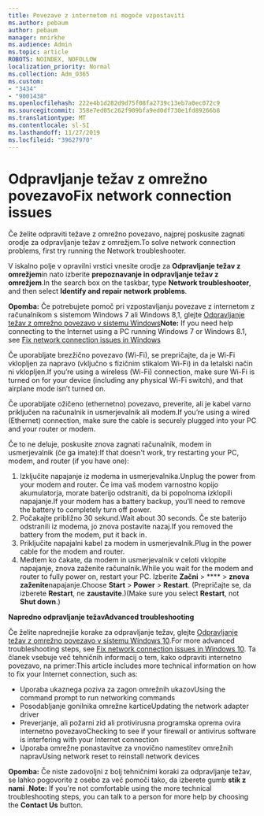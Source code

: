 ```yaml
---
title: Povezave z internetom ni mogoče vzpostaviti
ms.author: pebaum
author: pebaum
manager: mnirkhe
ms.audience: Admin
ms.topic: article
ROBOTS: NOINDEX, NOFOLLOW
localization_priority: Normal
ms.collection: Adm_O365
ms.custom:
- "3434"
- "9001438"
ms.openlocfilehash: 222e4b1d282d9d75f08fa2739c13eb7a0ec072c9
ms.sourcegitcommit: 358e7ed05c262f909bfa9ed0df730e1fd89266b8
ms.translationtype: MT
ms.contentlocale: sl-SI
ms.lasthandoff: 11/27/2019
ms.locfileid: "39627970"
---
```

# <a name="fix-network-connection-issues"></a><span data-ttu-id="37c5f-102">Odpravljanje težav z omrežno povezavo</span><span class="sxs-lookup"><span data-stu-id="37c5f-102">Fix network connection issues</span></span>

<span data-ttu-id="37c5f-103">Če želite odpraviti težave z omrežno povezavo, najprej poskusite zagnati orodje za odpravljanje težav z omrežjem.</span><span class="sxs-lookup"><span data-stu-id="37c5f-103">To solve network connection problems, first try running the Network troubleshooter.</span></span> 

<span data-ttu-id="37c5f-104">V iskalno polje v opravilni vrstici vnesite orodje za **Odpravljanje težav z omrežjem**in nato izberite **prepoznavanje in odpravljanje težav z omrežjem**.</span><span class="sxs-lookup"><span data-stu-id="37c5f-104">In the search box on the taskbar, type **Network troubleshooter**, and then select **Identify and repair network problems**.</span></span>

<span data-ttu-id="37c5f-105">**Opomba:** Če potrebujete pomoč pri vzpostavljanju povezave z internetom z računalnikom s sistemom Windows 7 ali Windows 8,1, glejte [Odpravljanje težav z omrežno povezavo v sistemu Windows](https://support.microsoft.com/help/15287)</span><span class="sxs-lookup"><span data-stu-id="37c5f-105">**Note:** If you need help connecting to the Internet using a PC running Windows 7 or Windows 8.1, see [Fix network connection issues in Windows](https://support.microsoft.com/help/15287)</span></span> 

<span data-ttu-id="37c5f-106">Če uporabljate brezžično povezavo (Wi-Fi), se prepričajte, da je Wi-Fi vklopljen za napravo (vključno s fizičnim stikalom Wi-Fi) in da letalski način ni vklopljen.</span><span class="sxs-lookup"><span data-stu-id="37c5f-106">If you’re using a wireless (Wi-Fi) connection, make sure Wi-Fi is turned on for your device (including any physical Wi-Fi switch), and that airplane mode isn’t turned on.</span></span>

<span data-ttu-id="37c5f-107">Če uporabljate ožičeno (ethernetno) povezavo, preverite, ali je kabel varno priključen na računalnik in usmerjevalnik ali modem.</span><span class="sxs-lookup"><span data-stu-id="37c5f-107">If you’re using a wired (Ethernet) connection, make sure the cable is securely plugged into your PC and your router or modem.</span></span>

<span data-ttu-id="37c5f-108">Če to ne deluje, poskusite znova zagnati računalnik, modem in usmerjevalnik (če ga imate):</span><span class="sxs-lookup"><span data-stu-id="37c5f-108">If that doesn't work, try restarting your PC, modem, and router (if you have one):</span></span>

1. <span data-ttu-id="37c5f-109">Izključite napajanje iz modema in usmerjevalnika.</span><span class="sxs-lookup"><span data-stu-id="37c5f-109">Unplug the power from your modem and router.</span></span> <span data-ttu-id="37c5f-110">Če ima vaš modem varnostno kopijo akumulatorja, morate baterijo odstraniti, da bi popolnoma izklopili napajanje.</span><span class="sxs-lookup"><span data-stu-id="37c5f-110">If your modem has a battery backup, you’ll need to remove the battery to completely turn off power.</span></span>
2. <span data-ttu-id="37c5f-111">Počakajte približno 30 sekund.</span><span class="sxs-lookup"><span data-stu-id="37c5f-111">Wait about 30 seconds.</span></span> <span data-ttu-id="37c5f-112">Če ste baterijo odstranili iz modema, jo znova postavite nazaj.</span><span class="sxs-lookup"><span data-stu-id="37c5f-112">If you removed the battery from the modem, put it back in.</span></span>
3. <span data-ttu-id="37c5f-113">Priključite napajalni kabel za modem in usmerjevalnik.</span><span class="sxs-lookup"><span data-stu-id="37c5f-113">Plug in the power cable for the modem and router.</span></span>
4. <span data-ttu-id="37c5f-114">Medtem ko čakate, da modem in usmerjevalnik v celoti vklopite napajanje, znova zaženite računalnik.</span><span class="sxs-lookup"><span data-stu-id="37c5f-114">While you wait for the modem and router to fully power on, restart your PC.</span></span> <span data-ttu-id="37c5f-115">Izberite **Začni** > \*\*\*\* > **znova zaženite**napajanje.</span><span class="sxs-lookup"><span data-stu-id="37c5f-115">Choose **Start** > **Power** > **Restart**.</span></span> <span data-ttu-id="37c5f-116">(Prepričajte se, da izberete **Restart**, ne **zaustavite**.)</span><span class="sxs-lookup"><span data-stu-id="37c5f-116">(Make sure you select **Restart**, not **Shut down**.)</span></span>

<span data-ttu-id="37c5f-117">**Napredno odpravljanje težav**</span><span class="sxs-lookup"><span data-stu-id="37c5f-117">**Advanced troubleshooting**</span></span>

<span data-ttu-id="37c5f-118">Če želite naprednejše korake za odpravljanje težav, glejte [Odpravljanje težav z omrežno povezavo v sistemu Windows 10](https://support.microsoft.com/help/10741?ocid=SMC10741%2F).</span><span class="sxs-lookup"><span data-stu-id="37c5f-118">For more advanced troubleshooting steps, see [Fix network connection issues in Windows 10](https://support.microsoft.com/help/10741?ocid=SMC10741%2F).</span></span> <span data-ttu-id="37c5f-119">Ta članek vsebuje več tehničnih informacij o tem, kako odpraviti internetno povezavo, na primer:</span><span class="sxs-lookup"><span data-stu-id="37c5f-119">This article includes more technical information on how to fix your Internet connection, such as:</span></span>

- <span data-ttu-id="37c5f-120">Uporaba ukaznega poziva za zagon omrežnih ukazov</span><span class="sxs-lookup"><span data-stu-id="37c5f-120">Using the command prompt to run networking commands</span></span>
- <span data-ttu-id="37c5f-121">Posodabljanje gonilnika omrežne kartice</span><span class="sxs-lookup"><span data-stu-id="37c5f-121">Updating the network adapter driver</span></span>
- <span data-ttu-id="37c5f-122">Preverjanje, ali požarni zid ali protivirusna programska oprema ovira internetno povezavo</span><span class="sxs-lookup"><span data-stu-id="37c5f-122">Checking to see if your firewall or antivirus software is interfering with your Internet connection</span></span>
- <span data-ttu-id="37c5f-123">Uporaba omrežne ponastavitve za vnovično namestitev omrežnih naprav</span><span class="sxs-lookup"><span data-stu-id="37c5f-123">Using network reset to reinstall network devices</span></span>

<span data-ttu-id="37c5f-124">**Opomba:** Če niste zadovoljni z bolj tehničnimi koraki za odpravljanje težav, se lahko pogovorite z osebo za več pomoči tako, da izberete gumb **stik z nami** .</span><span class="sxs-lookup"><span data-stu-id="37c5f-124">**Note:** If you're not comfortable using the more technical troubleshooting steps, you can talk to a person for more help by choosing the **Contact Us** button.</span></span>